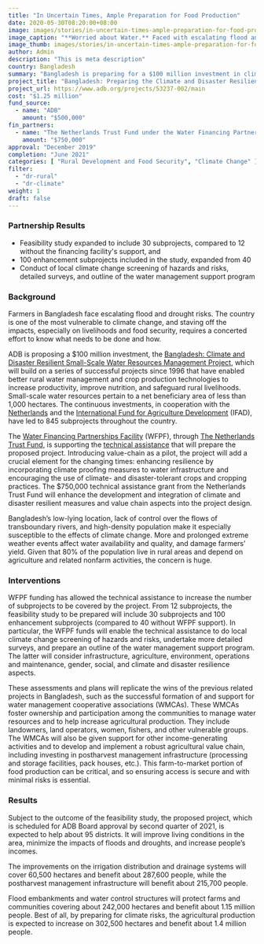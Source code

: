 ```yaml
---
title: "In Uncertain Times, Ample Preparation for Food Production"
date: 2020-05-30T08:20:00+08:00
image: images/stories/in-uncertain-times-ample-preparation-for-food-production.jpg
image_caption: "**Worried about Water.** Faced with escalating flood and drought risks, farmers in Bangladesh, like this woman tilling her field, are increasing their resilience to climate change and securing food for the future."
image_thumb: images/stories/in-uncertain-times-ample-preparation-for-food-production-th.jpg
author: Admin
description: "This is meta description"
country: Bangladesh
summary: "Bangladesh is preparing for a $100 million investment in climate and disaster resilient small-scale water resources management. The Water Financing Partnerships Facility, through The Netherlands Trust Fund, is supporting the preparations."
project_title: "Bangladesh: Preparing the Climate and Disaster Resilient Small-Scale Water Resources Management Project"
project_url: https://www.adb.org/projects/53237-002/main
cost: "$1.25 million"
fund_source: 
  - name: "ADB"
    amount: "$500,000"
fin_partners:
  - name: "The Netherlands Trust Fund under the Water Financing Partnerships Facility"
    amount: "$750,000"
approval: "December 2019"
completion: "June 2021"
categories: [ "Rural Development and Food Security", "Climate Change" ]
filter:
  - "dr-rural"
  - "dr-climate"
weight: 1
draft: false
---
```

### Partnership Results

<ul class="dr-results">
<li><i class="icon-check-circle"></i> Feasibility study expanded to include 30 subprojects, compared to 12 without the financing facility's support, and</li>
<li><i class="icon-check-circle"></i> 100 enhancement subprojects included in the study, expanded from 40</li>
<li><i class="icon-check-circle"></i> Conduct of local climate change screening of hazards and risks, detailed surveys, and outline of the water management support program</li>
</ul>

### Background

Farmers in Bangladesh face escalating flood and drought risks. The country is one of the most vulnerable to climate change, and staving off the impacts, especially on livelihoods and food security, requires a concerted effort to know what needs to be done and how.

ADB is proposing a $100 million investment, the [Bangladesh: Climate and Disaster Resilient Small-Scale Water Resources Management Project](https://www.adb.org/projects/53237-001/main), which will build on a series of successful projects since 1996 that have enabled better rural water management and crop production technologies to increase productivity, improve nutrition, and safeguard rural livelihoods. Small-scale water resources pertain to a net beneficiary area of less than 1,000 hectares. The continuous investments, in cooperation with the [Netherlands](./partners/bilateral/netherlands/) and the [International Fund for Agriculture Development](./modalities/partnership-framework-arrangements/#dr-ifad) (IFAD), have led to 845 subprojects throughout the country.

The [Water Financing Partnerships Facility](./modalities/water-financing-partnership-facility/) (WFPF), through [The Netherlands Trust Fund](./modalities/water-financing-partnership-facility/#dr-ntf), is supporting the [technical assistance](https://www.adb.org/projects/53237-002/main) that will prepare the proposed project. Introducing value-chain as a pilot, the project will add a crucial element for the changing times: enhancing resilience by incorporating climate proofing measures to water infrastructure and encouraging the use of climate- and disaster-tolerant crops and cropping practices. The $750,000 technical assistance grant from the Netherlands Trust Fund will enhance the development and integration of climate and disaster resilient measures and value chain aspects into the project design.

Bangladesh’s low-lying location, lack of control over the flows of transboundary rivers, and high-density population make it especially susceptible to the effects of climate change. More and prolonged extreme weather events affect water availability and quality, and damage farmers’ yield. Given that 80% of the population live in rural areas and depend on agriculture and related nonfarm activities, the concern is huge.

### Interventions

WFPF funding has allowed the technical assistance to increase the number of subprojects to be covered by the project. From 12 subprojects, the feasibility study to be prepared will include 30 subprojects and 100 enhancement subprojects (compared to 40 without WFPF support). In particular, the WFPF funds will enable the technical assistance to do local climate change screening of hazards and risks, undertake more detailed surveys, and prepare an outline of the water management support program. The latter will consider infrastructure, agriculture, environment, operations and maintenance, gender, social, and climate and disaster resilience aspects.

These assessments and plans will replicate the wins of the previous related projects in Bangladesh, such as the successful formation of and support for water management cooperative associations (WMCAs). These WMCAs foster ownership and participation among the communities to manage water resources and to help increase agricultural production. They include landowners, land operators, women, fishers, and other vulnerable groups. The WMCAs will also be given support for other income-generating activities and to develop and implement a robust agricultural value chain, including investing in postharvest management infrastructure (processing and storage facilities, pack houses, etc.). This farm-to-market portion of food production can be critical, and so ensuring access is secure and with minimal risks is essential.

### Results

Subject to the outcome of the feasibility study, the proposed project, which is scheduled for ADB Board approval by second quarter of 2021, is expected to help about 95 districts. It will improve living conditions in the area, minimize the impacts of floods and droughts, and increase people’s incomes.

The improvements on the irrigation distribution and drainage systems will cover 60,500 hectares and benefit about 287,600 people, while the postharvest management infrastructure will benefit about 215,700 people.

Flood embankments and water control structures will protect farms and communities covering about 242,000 hectares and benefit about 1.15 million people. Best of all, by preparing for climate risks, the agricultural production is expected to increase on 302,500 hectares and benefit about 1.4 million people.
